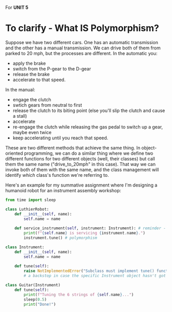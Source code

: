 For **UNIT 5**
# To clarify - What IS Polymorphism?

Suppose we have two different cars. One has an automatic transmission and the other has a manual transmission. We can drive both of them from parked to 20 mph, but the processes are different. In the automatic you:
- apply the brake 
- switch from the P-gear to the D-gear
- release the brake 
- accelerate to that speed. 

In the manual: 
- engage the clutch
- swtich gears from neutral to first
- release the clutch to its biting point (else you'll slip the clutch and cause a stall)
- accelerate
- re-engage the clutch while releasing the gas pedal to switch up a gear, maybe even twice
- keep accelerating until you reach that speed. 

These are two different methods that achieve the same thing. In object-oriented programming, we can do a similar thing where we define two different functions for two different objects (well, their classes) but call them the same name ("drive_to_20mph" in this case). That way we can invoke both of them with the same name, and the class management will identify _which_ class's function we're referring to. 

Here's an example for my summative assignment where I'm designing a humanoid robot for an instrument assembly workshop:


```py
from time import sleep

class LuthierRobot:
    def __init__(self, name): 
        self.name = name
    
    def service_instrument(self, instrument: Instrument): # reminder - this checks that "instrument" has the class "Instrument"
        print(f"{self.name} is servicing {instrument.name}.")
        instrument.tune() # polymorphism

class Instrument:
    def __init__(self, name):
        self.name = name
    
    def tune(self): 
        raise NotImplementedError("Subclass must implement tune() function!") 
        # a backstop in case the specific Instrument object hasn't got a tune()

class Guitar(Instrument)
    def tune(self):
        print(f"Tuning the 6 strings of {self.name}...")
        sleep(0.5)
        print("Done!") 
       
```